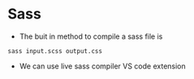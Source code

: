 # Sass
- The buit in method to compile a sass file is

 `sass input.scss output.css`

- We can use live sass compiler VS code extension